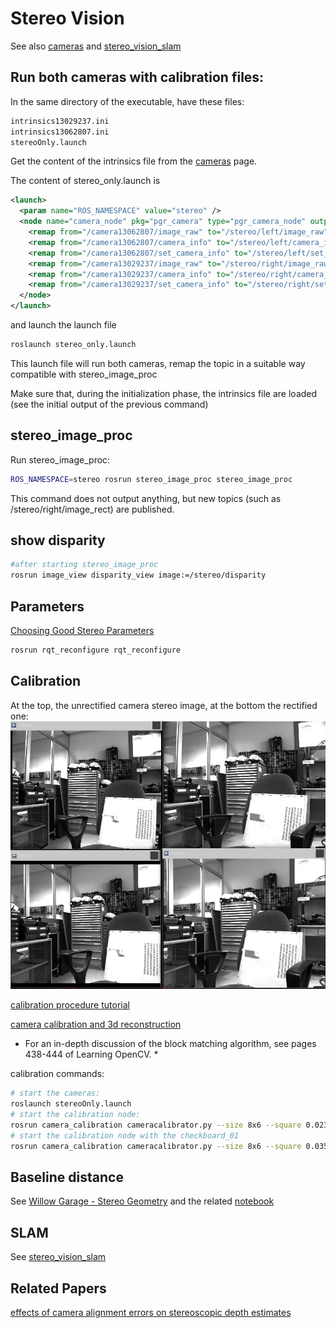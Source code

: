 # Stereo Vision

See also [cameras](cameras.md) and [stereo_vision_slam](stereo_vision_slam.md)

## Run both cameras with calibration files:

In the same directory of the executable, have these files:

```bash
intrinsics13029237.ini  
intrinsics13062807.ini  
stereoOnly.launch
```
Get the content of the intrinsics file from the [cameras](cameras.md) page.

The content of stereo_only.launch is

```xml
<launch>
  <param name="ROS_NAMESPACE" value="stereo" />
  <node name="camera_node" pkg="pgr_camera" type="pgr_camera_node" output="screen" cwd="node" args="--serials 13062807 13029237 -P">
    <remap from="/camera13062807/image_raw" to="/stereo/left/image_raw"/>
    <remap from="/camera13062807/camera_info" to="/stereo/left/camera_info"/>
    <remap from="/camera13062807/set_camera_info" to="/stereo/left/set_camera_info"/>
    <remap from="/camera13029237/image_raw" to="/stereo/right/image_raw"/>
    <remap from="/camera13029237/camera_info" to="/stereo/right/camera_info"/>
    <remap from="/camera13029237/set_camera_info" to="/stereo/right/set_camera_info"/>
  </node>
</launch>
```

and launch the launch file

```bash
roslaunch stereo_only.launch
```

This launch file will run both cameras, remap the topic in a suitable way compatible with stereo_image_proc

Make sure that, during the initialization phase, the intrinsics file are loaded (see the initial output of the previous command)

## stereo_image_proc

Run stereo_image_proc:

```bash
ROS_NAMESPACE=stereo rosrun stereo_image_proc stereo_image_proc
```
This command does not output anything, but new topics (such as /stereo/right/image_rect) are published.

## show disparity

```bash
#after starting stereo_image_proc
rosrun image_view disparity_view image:=/stereo/disparity
```

## Parameters

[Choosing Good Stereo Parameters](http://wiki.ros.org/stereo_image_proc/Tutorials/ChoosingGoodStereoParameters)

```bash
rosrun rqt_reconfigure rqt_reconfigure
```

## Calibration

At the top, the unrectified camera stereo image, at the bottom the rectified one:
![unrectified-vs-rectified](/uploads/uncalibrated-vs-calibrated.png)

[calibration procedure tutorial](http://wiki.ros.org/camera_calibration/Tutorials/StereoCalibration)

[camera calibration and 3d reconstruction](http://docs.opencv.org/modules/calib3d/doc/camera_calibration_and_3d_reconstruction.html)

* For an in-depth discussion of the block matching algorithm, see pages 438-444 of Learning OpenCV. *

calibration commands:

```bash
# start the cameras:
roslaunch stereoOnly.launch
# start the calibration node:
rosrun camera_calibration cameracalibrator.py --size 8x6 --square 0.02395 right:=/stereo/right/image_raw left:=/stereo/left/image_raw right_camera:=/stereo/right left_camera:=/stereo/left --approximate=0.01
# start the calibration node with the checkboard_01 
rosrun camera_calibration cameracalibrator.py --size 8x6 --square 0.035 right:=/stereo/right/image_raw left:=/stereo/left/image_raw right_camera:=/stereo/right left_camera:=/stereo/left --approximate=0.01
```

## Baseline distance

See [Willow Garage - Stereo Geometry](http://pub1.willowgarage.com/~konolige/svs/disparity.htm) and the related [notebook](http://nbviewer.ipython.org/github/team-diana/team-diana.github.io/blob/master/extra/notebooks/stereo_geometry.ipynb)

## SLAM

See [stereo_vision_slam](stereo_vision_slam.md)

## Related Papers

[effects of camera alignment errors on stereoscopic depth estimates](http://www.cfar.umd.edu/~wyzhao/JPR_Camera_96.pdf)

